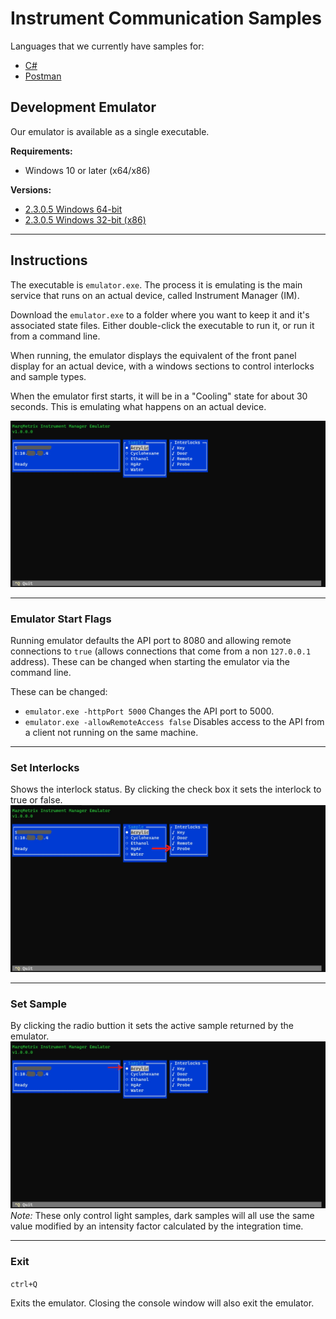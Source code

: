 # Instrument Communication Samples
Languages that we currently have samples for:

- [C#](C%23)
- [Postman](Postman)

## Development Emulator
Our emulator is available as a single executable.

**Requirements:**

- Windows 10 or later (x64/x86)

**Versions:**
- [2.3.0.5 Windows 64-bit](https://marqmetrixresources01.blob.core.windows.net/software/Emulator/2.3.0.5/win-x64/emulator.exe)
- [2.3.0.5 Windows 32-bit (x86)](https://marqmetrixresources01.blob.core.windows.net/software/Emulator/2.3.0.5/win-x86/emulator.exe)

---

## Instructions
The executable is `emulator.exe`. The process it is emulating is the main service that runs on an actual device, called Instrument Manager (IM).

Download the `emulator.exe` to a folder where you want to keep it and it's associated state files. Either double-click the executable to run it, or run it from a command line.

When running, the emulator displays the equivalent of the front panel display for an actual device, with a windows sections to control interlocks and sample types.

When the emulator first starts, it will be in a "Cooling" state for about 30 seconds. This is emulating what happens on an actual device.  

![Emulator](EmulatorSetup/emulator.jpg)

---
### Emulator Start Flags
Running emulator defaults the API port to 8080 and allowing remote connections to `true` (allows connections that come from a non `127.0.0.1` address).  These can be changed when starting the emulator via the command line.

These can be changed:
- `emulator.exe -httpPort 5000` Changes the API port to 5000.
- `emulator.exe -allowRemoteAccess false` Disables access to the API from a client not running on the same machine.  

---
### Set Interlocks
Shows the interlock status.  By clicking the check box it sets the interlock to true or false.  
![Emulator Interlocks](EmulatorSetup/emulator-interlocks.jpg)

---
### Set Sample
By clicking the radio buttion it sets the active sample returned by the emulator.  
![Emulator Samples](EmulatorSetup/emulator-samples.jpg)
*Note:* These only control light samples, dark samples will all use the same value modified by an intensity factor calculated by the integration time.

---
### Exit
`ctrl+Q`

Exits the emulator.  Closing the console window will also exit the emulator.